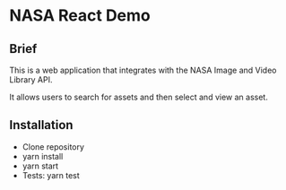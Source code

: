 # NASA React Demo

## Brief
This is a web application that integrates with the NASA Image and Video Library API.

It allows users to search for assets and then select and view an asset.

## Installation

* Clone repository
* yarn install
* yarn start
* Tests: yarn test

